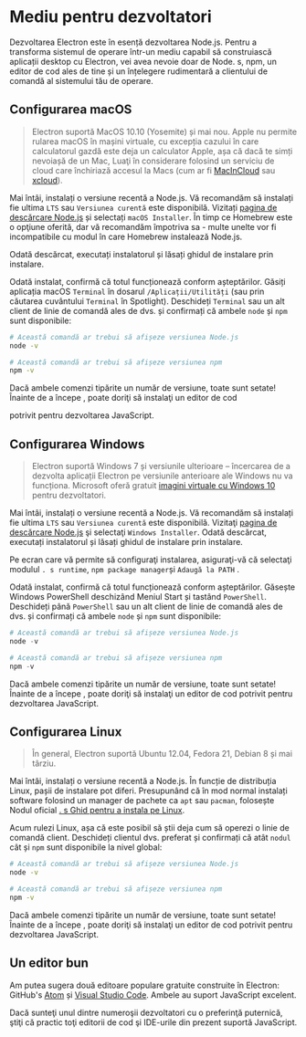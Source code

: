 # Mediu pentru dezvoltatori

Dezvoltarea Electron este în esență dezvoltarea Node.js. Pentru a transforma sistemul de operare într-un mediu capabil să construiască aplicații desktop cu Electron, vei avea nevoie doar de Node. s, npm, un editor de cod ales de tine și un înțelegere rudimentară a clientului de comandă al sistemului tău de operare.

## Configurarea macOS

> Electron suportă MacOS 10.10 (Yosemite) și mai nou. Apple nu permite rularea macOS în mașini virtuale, cu excepția cazului în care calculatorul gazdă este deja un calculator Apple, așa că dacă te simți nevoiașă de un Mac, Luaţi în considerare folosind un serviciu de cloud care închiriază accesul la Macs (cum ar fi [MacInCloud](https://www.macincloud.com/) sau [xcloud](https://xcloud.me)).

Mai întâi, instalați o versiune recentă a Node.js. Vă recomandăm să instalați fie ultima `LTS` sau `Versiunea curentă` este disponibilă. Vizitați [pagina de descărcare Node.js](https://nodejs.org/en/download/) și selectați `macOS Installer`. În timp ce Homebrew este o opţiune oferită, dar vă recomandăm împotriva sa - multe unelte vor fi incompatibile cu modul în care Homebrew instalează Node.js.

Odată descărcat, executați instalatorul și lăsați ghidul de instalare prin instalare.

Odată instalat, confirmă că totul funcționează conform așteptărilor. Găsiți aplicația macOS `Terminal` în dosarul `/Aplicații/Utilități` (sau prin căutarea cuvântului `Terminal` în Spotlight). Deschideți `Terminal` sau un alt client de linie de comandă ales de dvs. și confirmați că ambele `node` și `npm` sunt disponibile:

```sh
# Această comandă ar trebui să afișeze versiunea Node.js
node -v

# Această comandă ar trebui să afișeze versiunea npm
npm -v
```

Dacă ambele comenzi tipărite un număr de versiune, toate sunt setate! Înainte de a începe , poate doriţi să instalaţi un editor de cod</a>

potrivit pentru dezvoltarea JavaScript.</p> 



## Configurarea Windows



> Electron suportă Windows 7 și versiunile ulterioare – încercarea de a dezvolta aplicații Electron pe versiunile anterioare ale Windows nu va funcționa. Microsoft oferă gratuit [imagini virtuale cu Windows 10](https://developer.microsoft.com/en-us/windows/downloads/virtual-machines) pentru dezvoltatori.

Mai întâi, instalați o versiune recentă a Node.js. Vă recomandăm să instalați fie ultima `LTS` sau `Versiunea curentă` este disponibilă. Vizitaţi [pagina de descărcare Node.js](https://nodejs.org/en/download/) şi selectaţi `Windows Installer`. Odată descărcat, executați instalatorul și lăsați ghidul de instalare prin instalare.

Pe ecran care vă permite să configuraţi instalarea, asiguraţi-vă că selectaţi modulul `. s runtime`, `npm package manager`și `Adaugă la PATH` .

Odată instalat, confirmă că totul funcționează conform așteptărilor. Găsește Windows PowerShell deschizând Meniul Start și tastând `PowerShell`. Deschideți până `PowerShell` sau un alt client de linie de comandă ales de dvs. și confirmați că ambele `node` și `npm` sunt disponibile:



```powershell
# Această comandă ar trebui să afișeze versiunea Node.js
node -v

# Această comandă ar trebui să afișeze versiunea npm
npm -v
```


Dacă ambele comenzi tipărite un număr de versiune, toate sunt setate! Înainte de a începe , poate doriţi să instalaţi un editor de cod</a> potrivit pentru dezvoltarea JavaScript.</p> 



## Configurarea Linux



> În general, Electron suportă Ubuntu 12.04, Fedora 21, Debian 8 și mai târziu.

Mai întâi, instalați o versiune recentă a Node.js. În funcție de distribuția Linux, pașii de instalare pot diferi. Presupunând că în mod normal instalați software folosind un manager de pachete ca `apt` sau `pacman`, folosește Nodul oficial [. s Ghid pentru a instala pe Linux](https://nodejs.org/en/download/package-manager/).

Acum rulezi Linux, așa că este posibil să știi deja cum să operezi o linie de comandă client. Deschideți clientul dvs. preferat și confirmați că atât `nodul` cât și `npm` sunt disponibile la nivel global:



```sh
# Această comandă ar trebui să afișeze versiunea Node.js
node -v

# Această comandă ar trebui să afișeze versiunea npm
npm -v
```


Dacă ambele comenzi tipărite un număr de versiune, toate sunt setate! Înainte de a începe , poate doriţi să instalaţi un editor de cod</a> potrivit pentru dezvoltarea JavaScript.</p> 



## Un editor bun

Am putea sugera două editoare populare gratuite construite în Electron: GitHub's [Atom](https://atom.io/) și [Visual Studio Code](https://code.visualstudio.com/). Ambele au suport JavaScript excelent.

Dacă sunteţi unul dintre numeroşii dezvoltatori cu o preferinţă puternică, ştiţi că practic toţi editorii de cod şi IDE-urile din prezent suportă JavaScript.
